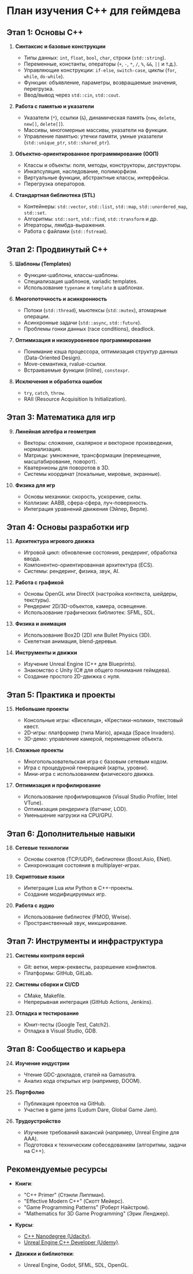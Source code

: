 # План изучения C++ для геймдева

## Этап 1: Основы C++
1. **Синтаксис и базовые конструкции**
   - Типы данных: `int`, `float`, `bool`, `char`, строки (`std::string`).
   - Переменные, константы, операторы (`+`, `-`, `*`, `/`, `%`, `&&`, `||` и т.д.).
   - Управляющие конструкции: `if-else`, `switch-case`, циклы (`for`, `while`, `do-while`).
   - Функции: объявление, параметры, возвращаемые значения, перегрузка.
   - Ввод/вывод через `std::cin`, `std::cout`.

2. **Работа с памятью и указатели**
   - Указатели (`*`), ссылки (`&`), динамическая память (`new`, `delete`, `new[]`, `delete[]`).
   - Массивы, многомерные массивы, указатели на функции.
   - Управление памятью: утечки памяти, умные указатели (`std::unique_ptr`, `std::shared_ptr`).

3. **Объектно-ориентированное программирование (ООП)**
   - Классы и объекты: поля, методы, конструкторы, деструкторы.
   - Инкапсуляция, наследование, полиморфизм.
   - Виртуальные функции, абстрактные классы, интерфейсы.
   - Перегрузка операторов.

4. **Стандартная библиотека (STL)**
   - Контейнеры: `std::vector`, `std::list`, `std::map`, `std::unordered_map`, `std::set`.
   - Алгоритмы: `std::sort`, `std::find`, `std::transform` и др.
   - Итераторы, лямбда-выражения.
   - Работа с файлами (`std::fstream`).

## Этап 2: Продвинутый C++
5. **Шаблоны (Templates)**
   - Функции-шаблоны, классы-шаблоны.
   - Специализация шаблонов, variadic templates.
   - Использование `typename` и `template` в шаблонах.

6. **Многопоточность и асинхронность**
   - Потоки (`std::thread`), мьютексы (`std::mutex`), атомарные операции.
   - Асинхронные задачи (`std::async`, `std::future`).
   - Проблемы гонки данных (race conditions), deadlock.

7. **Оптимизация и низкоуровневое программирование**
   - Понимание кэша процессора, оптимизация структур данных (Data-Oriented Design).
   - Move-семантика, rvalue-ссылки.
   - Встраиваемые функции (inline), `constexpr`.

8. **Исключения и обработка ошибок**
   - `try`, `catch`, `throw`.
   - RAII (Resource Acquisition Is Initialization).

## Этап 3: Математика для игр
9. **Линейная алгебра и геометрия**
   - Векторы: сложение, скалярное и векторное произведения, нормализация.
   - Матрицы: умножение, трансформации (перемещение, масштабирование, поворот).
   - Кватернионы для поворотов в 3D.
   - Системы координат (локальные, мировые, экранные).

10. **Физика для игр**
    - Основы механики: скорость, ускорение, силы.
    - Коллизии: AABB, сфера-сфера, луч-поверхность.
    - Интеграция уравнений движения (Эйлер, Верле).

## Этап 4: Основы разработки игр
11. **Архитектура игрового движка**
    - Игровой цикл: обновление состояния, рендеринг, обработка ввода.
    - Компонентно-ориентированная архитектура (ECS).
    - Системы: рендеринг, физика, звук, AI.

12. **Работа с графикой**
    - Основы OpenGL или DirectX (настройка контекста, шейдеры, текстуры).
    - Рендеринг 2D/3D-объектов, камера, освещение.
    - Использование графических библиотек: SFML, SDL.

13. **Физика и анимация**
    - Использование Box2D (2D) или Bullet Physics (3D).
    - Скелетная анимация, blend-деревья.

14. **Инструменты и движки**
    - Изучение Unreal Engine (C++ для Blueprints).
    - Знакомство с Unity (C# для общего понимания геймдева).
    - Создание простого 2D-движка с нуля.

## Этап 5: Практика и проекты
15. **Небольшие проекты**
    - Консольные игры: «Виселица», «Крестики-нолики», текстовый квест.
    - 2D-игры: платформер (типа Mario), аркада (Space Invaders).
    - 3D-демо: управление камерой, перемещение объекта.

16. **Сложные проекты**
    - Многопользовательская игра с базовым сетевым кодом.
    - Игра с процедурной генерацией (карты, уровни).
    - Мини-игра с использованием физического движка.

17. **Оптимизация и профилирование**
    - Использование профилировщиков (Visual Studio Profiler, Intel VTune).
    - Оптимизация рендеринга (батчинг, LOD).
    - Уменьшение нагрузки на CPU/GPU.

## Этап 6: Дополнительные навыки
18. **Сетевые технологии**
    - Основы сокетов (TCP/UDP), библиотеки (Boost.Asio, ENet).
    - Синхронизация состояния в multiplayer-играх.

19. **Скриптовые языки**
    - Интеграция Lua или Python в C++-проекты.
    - Создание модифицируемых игр.

20. **Работа с аудио**
    - Использование библиотек (FMOD, Wwise).
    - Пространственный звук, микширование.

## Этап 7: Инструменты и инфраструктура
21. **Системы контроля версий**
    - Git: ветки, мерж-реквесты, разрешение конфликтов.
    - Платформы: GitHub, GitLab.

22. **Системы сборки и CI/CD**
    - CMake, Makefile.
    - Непрерывная интеграция (GitHub Actions, Jenkins).

23. **Отладка и тестирование**
    - Юнит-тесты (Google Test, Catch2).
    - Отладка в Visual Studio, GDB.

## Этап 8: Сообщество и карьера
24. **Изучение индустрии**
    - Чтение GDC-докладов, статей на Gamasutra.
    - Анализ кода открытых игр (например, DOOM).

25. **Портфолио**
    - Публикация проектов на GitHub.
    - Участие в game jams (Ludum Dare, Global Game Jam).

26. **Трудоустройство**
    - Изучение требований вакансий (например, Unreal Engine для AAA).
    - Подготовка к техническим собеседованиям (алгоритмы, задачи на C++).

## Рекомендуемые ресурсы
- **Книги**:
  - "C++ Primer" (Стэнли Липпман).
  - "Effective Modern C++" (Скотт Мейерс).
  - "Game Programming Patterns" (Роберт Найстром).
  - "Mathematics for 3D Game Programming" (Эрик Ленджер).

- **Курсы**:
  - [C++ Nanodegree (Udacity)](https://www.udacity.com).
  - [Unreal Engine C++ Developer (Udemy)](https://www.udemy.com).

- **Движки и библиотеки**:
  - Unreal Engine, Godot, SFML, SDL, OpenGL.